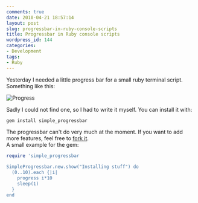 ```yaml
---
comments: true
date: 2010-04-21 18:57:14
layout: post
slug: progressbar-in-ruby-console-scripts
title: Progressbar in Ruby console scripts
wordpress_id: 144
categories:
- Development
tags:
- Ruby
---
```


Yesterday I needed a little progress bar for a small ruby terminal script. Something like this:

![Progress](http://bitboxer.de/wp-content/uploads/progress.png)

Sadly I could not find one, so I had to write it myself.
You can install it with:

``` bash
gem install simple_progressbar
```

The progressbar can't do very much at the moment. If you want to add more
features, feel free to [fork it](http://github.com/bitboxer/simple_progressbar).  
A small example for the gem:

``` ruby
require 'simple_progressbar

SimpleProgressbar.new.show("Installing stuff") do
  (0..10).each {|i|
    progress i*10
    sleep(1)
  }
end
```
